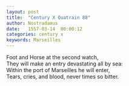 ```yaml
---
layout: post
title:  "Century X Quatrain 88"
author: Nostradamus
date:   1557-03-14  00:00:12
categories: century x
keywords: Marseilles
---
```

Foot and Horse at the second watch,  
They will make an entry devastating all by sea:  
Within the port of Marseilles he will enter,  
Tears, cries, and blood, never times so bitter.
